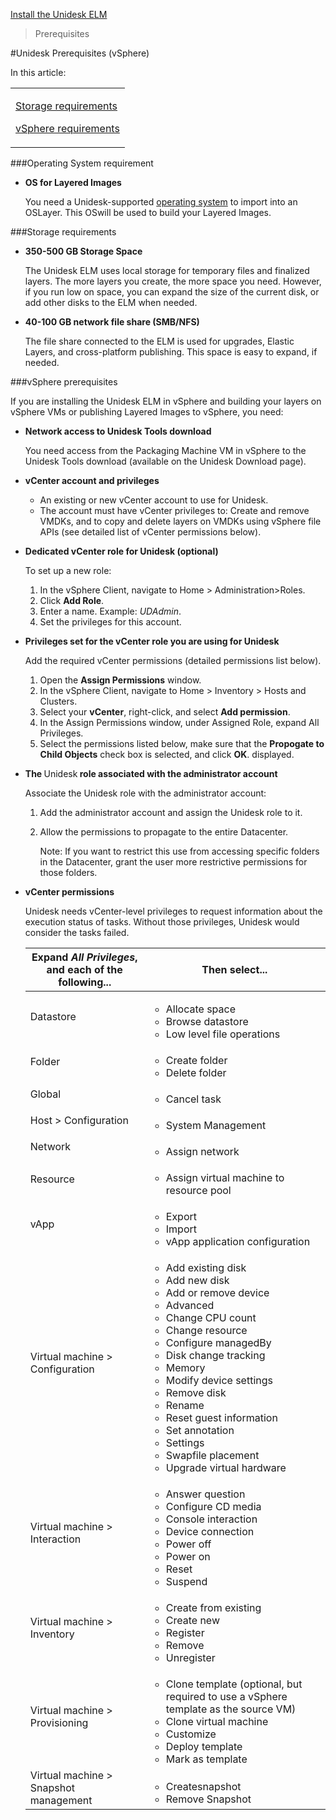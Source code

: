 [Install the Unidesk ELM](get_started_deploy_unidesk_elm_co4)
 > Prerequisites
#Unidesk Prerequisites (vSphere)
In this article:
<table>            <col></col>            <tbody>                <tr>                    <td>                        <p><a href="#os_requirement"> </a>                        </p>                        <p><a href="#storage_req">Storage requirements</a>                        </p>                        <p><a href="#vsphere_reqs">vSphere requirements</a>                        </p>                    </td>                </tr>            </tbody>        </table>

###Operating System requirement <a name="General"></a>
<ul>            <li>                <p><b>OS for Layered Images</b>                </p>                <p>You need a Unidesk-supported <a href="welcome_platform_support_co4.htm#Session">operating system</a> to import into an OSLayer. This OSwill be used to build your Layered Images.</p>            </li>        </ul>

###Storage requirements 
<ul>            <li>                <p><b>350-500 GB Storage Space</b>                </p>                <p>The Unidesk ELM uses local storage for temporary files and finalized layers. The more layers you create, the more space you need. However, if you run low on space, you can expand the size of the current disk, or add other disks to the ELM when needed.</p>            </li>            <li>                <p><a href="welcome_platform_support_co4.htm#Session"></a><b>40-100 GB network file share  (SMB/NFS)</b>                </p>                <p>The file share connected to the ELM is used for upgrades, Elastic Layers, and cross-platform publishing. This space is easy to expand, if needed. </p>            </li>        </ul>

###vSphere prerequisites
If you are installing the Unidesk ELM in vSphere and building your layers on vSphere VMs or publishing Layered Images to vSphere, you need:
<ul>            <li>                <p><b>Network access to Unidesk Tools download</b>                </p>                <p>You need access from the Packaging Machine VM in vSphere to the Unidesk Tools download (available on the Unidesk Download page).</p>            </li>            <li>                <p><b>vCenter account and privileges</b>                </p>                <ul>                    <li>An existing or new vCenter account to use for Unidesk.</li>                    <li>The account must have vCenter privileges to: Create and remove VMDKs, and to copy and delete layers on VMDKs using vSphere file APIs (see detailed list of vCenter permissions below).</li>                </ul>            </li>            <li>                <p><b>Dedicated vCenter role for Unidesk (optional)</b>                </p>                <p>To set up a new role:</p>                <ol>                    <li>In the vSphere Client, navigate to <span>Home > Administration>Roles</span>.</li>                    <li>Click <b>Add Role</b>. </li>                    <li>Enter a name. Example: <i>UDAdmin</i>.</li>                    <li>Set the privileges for this account.</li>                </ol>            </li>            <li>                <p><b>Privileges set for the vCenter role you are using for Unidesk</b>                </p>                <p>Add the required vCenter permissions (detailed permissions list below).</p>                <ol>                    <li>Open the <b>Assign Permissions</b> window.</li>                    <li>In the vSphere Client, navigate to <span>Home > Inventory > Hosts and Clusters</span>.</li>                    <li>Select your <b>vCenter</b>, right-click, and select <b>Add permission</b>.</li>                    <li>In the Assign Permissions window, under Assigned Role, expand All Privileges.</li>                    <li>Select the permissions listed below, make sure that the <b>Propogate to Child Objects</b> check box is selected, and click <b>OK</b>. displayed.</li>                </ol>            </li>            <li>                <p><b>The </b>Unidesk<b> role associated with the administrator account</b></p>                <p>Associate the Unidesk role with the administrator account:</p>                <ol>                    <li>Add the administrator account and assign the Unidesk role to it.</li>                    <li>                        <p>Allow the permissions to propagate to the entire Datacenter.</p>                        <p><span>Note:</span> If you want to restrict this use from accessing specific folders in the Datacenter, grant the user more restrictive permissions for those folders.</p>                    </li>                </ol>            </li>            <li>                <p><a href="welcome_platform_support_co4.htm#Session"></a><b>vCenter permissions</b>                </p>                <p>Unidesk needs vCenter-level privileges to request information about the execution status of tasks. Without those privileges, Unidesk would consider the tasks failed.</p>                <table>                    <col></col>                    <col></col>                    <thead>                        <tr>                            <th>Expand <i>All Privileges</i>, and each of the following...</th>                            <th>Then select...</th>                        </tr>                    </thead>                    <tbody>                        <tr>                            <td>Datastore</td>                            <td>                                <ul>                                    <li> Allocate space</li>                                    <li>Browse datastore</li>                                    <li>Low level file operations</li>                                </ul>                            </td>                        </tr>                        <tr>                            <td>Folder</td>                            <td>                                <ul>                                    <li>Create folder</li>                                    <li>Delete folder</li>                                </ul>                            </td>                        </tr>                        <tr>                            <td>Global</td>                            <td>                                <ul>                                    <li>Cancel task</li>                                </ul>                            </td>                        </tr>                        <tr>                            <td>Host > Configuration</td>                            <td>                                <ul>                                    <li>System Management</li>                                </ul>                            </td>                        </tr>                        <tr>                            <td>Network</td>                            <td>                                <ul>                                    <li>Assign network</li>                                </ul>                            </td>                        </tr>                        <tr>                            <td>Resource</td>                            <td>                                <ul>                                    <li>Assign virtual machine to resource pool</li>                                </ul>                            </td>                        </tr>                        <tr>                            <td>vApp</td>                            <td>                                <ul>                                    <li>Export</li>                                    <li>Import</li>                                    <li>vApp application configuration</li>                                </ul>                            </td>                        </tr>                        <tr>                            <td>Virtual machine > Configuration</td>                            <td>                                <ul>                                    <li>Add existing disk</li>                                    <li>Add new disk</li>                                    <li>Add or remove device</li>                                    <li>Advanced</li>                                    <li>Change CPU count</li>                                    <li>Change resource</li>                                    <li>Configure managedBy</li>                                    <li>Disk change tracking</li>                                    <li>Memory</li>                                    <li>Modify device settings</li>                                    <li>Remove disk</li>                                    <li>Rename</li>                                    <li>Reset guest information</li>                                    <li>Set annotation</li>                                    <li>Settings</li>                                    <li>Swapfile placement</li>                                    <li>Upgrade virtual hardware</li>                                </ul>                            </td>                        </tr>                        <tr>                            <td>Virtual machine > Interaction</td>                            <td>                                <ul>                                    <li>Answer question</li>                                    <li>Configure CD media</li>                                    <li>Console interaction</li>                                    <li>Device connection</li>                                    <li>Power off</li>                                    <li>Power on</li>                                    <li>Reset</li>                                    <li>Suspend</li>                                </ul>                            </td>                        </tr>                        <tr>                            <td>Virtual machine > Inventory</td>                            <td>                                <ul>                                    <li>Create from existing</li>                                    <li>Create new</li>                                    <li>Register</li>                                    <li>Remove</li>                                    <li>Unregister</li>                                </ul>                            </td>                        </tr>                        <tr>                            <td>Virtual machine > Provisioning</td>                            <td>                                <ul>                                    <li>Clone template (optional, but required to use a vSphere template as the source VM)</li>                                    <li>Clone virtual machine</li>                                    <li>Customize</li>                                    <li>Deploy template</li>                                    <li>Mark as template</li>                                </ul>                            </td>                        </tr>                        <tr>                            <td>Virtual machine > Snapshot management</td>                            <td>                                <ul>                                    <li>Createsnapshot</li>                                    <li>Remove Snapshot</li>                                </ul>                            </td>                        </tr>                    </tbody>                </table>            </li>        </ul>

